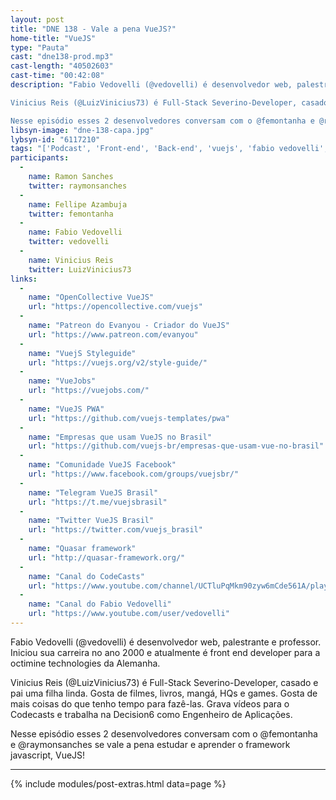 ```yaml
---
layout: post
title: "DNE 138 - Vale a pena VueJS?"
home-title: "VueJS"
type: "Pauta"
cast: "dne138-prod.mp3"
cast-length: "40502603"
cast-time: "00:42:08"
description: "Fabio Vedovelli (@vedovelli) é desenvolvedor web, palestrante e professor. Iniciou sua carreira no ano 2000 e atualmente é front end developer para a octimine technologies da Alemanha.

Vinicius Reis (@LuizVinicius73) é Full-Stack Severino-Developer, casado e pai uma filha linda. Gosta de filmes, livros, mangá, HQs e games. Gosta de mais coisas do que tenho tempo para fazê-las. Grava vídeos para o Codecasts e trabalha na Decision6 como Engenheiro de Aplicações.

Nesse episódio esses 2 desenvolvedores conversam com o @femontanha e @raymonsanches se vale a pena estudar e aprender o framework javascript, VueJS!"
libsyn-image: "dne-138-capa.jpg"
lybsyn-id: "6117210"
tags: "['Podcast', 'Front-end', 'Back-end', 'vuejs', 'fabio vedovelli', 'Vinicius Reis']"
participants:
  -
    name: Ramon Sanches
    twitter: raymonsanches
  -
    name: Fellipe Azambuja
    twitter: femontanha
  -
    name: Fabio Vedovelli
    twitter: vedovelli
  -
    name: Vinicius Reis
    twitter: LuizVinicius73
links:
  -
    name: "OpenCollective VueJS"
    url: "https://opencollective.com/vuejs"
  -
    name: "Patreon do Evanyou - Criador do VueJS"
    url: "https://www.patreon.com/evanyou"
  -
    name: "VuejS Styleguide"
    url: "https://vuejs.org/v2/style-guide/"
  -
    name: "VueJobs"
    url: "https://vuejobs.com/"
  -
    name: "VueJS PWA"
    url: "https://github.com/vuejs-templates/pwa"
  -
    name: "Empresas que usam VueJS no Brasil"
    url: "https://github.com/vuejs-br/empresas-que-usam-vue-no-brasil"
  -
    name: "Comunidade VueJS Facebook"
    url: "https://www.facebook.com/groups/vuejsbr/"
  -
    name: "Telegram VueJS Brasil"
    url: "https://t.me/vuejsbrasil"
  -
    name: "Twitter VueJS Brasil"
    url: "https://twitter.com/vuejs_brasil"
  -
    name: "Quasar framework"
    url: "http://quasar-framework.org/"
  -
    name: "Canal do CodeCasts"
    url: "https://www.youtube.com/channel/UCTluPqMkm90zyw6mCde561A/playlists"
  -
    name: "Canal do Fabio Vedovelli"
    url: "https://www.youtube.com/user/vedovelli"
---
```


Fabio Vedovelli (@vedovelli) é desenvolvedor web, palestrante e professor. Iniciou sua carreira no ano 2000 e atualmente é front end developer para a octimine technologies da Alemanha.

Vinicius Reis (@LuizVinicius73) é Full-Stack Severino-Developer, casado e pai uma filha linda. Gosta de filmes, livros, mangá, HQs e games. Gosta de mais coisas do que tenho tempo para fazê-las. Grava vídeos para o Codecasts e trabalha na Decision6 como Engenheiro de Aplicações.

Nesse episódio esses 2 desenvolvedores conversam com o @femontanha e @raymonsanches se vale a pena estudar e aprender o framework javascript, VueJS!

---

{% include modules/post-extras.html data=page %}
